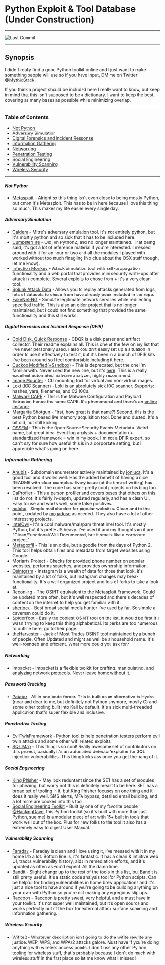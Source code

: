 # Python Exploit & Tool Database (Under Construction)
___
![Last Commit](https://img.shields.io/github/last-commit/MythicStack/Python-Security-Tool-Database)
___
## Synopsis
 I didn't really find a good Python toolkit online and I just want to make something people will use so if you have input, DM me on Twitter: [@MythicStack](https://www.twitter.com/MythicStack). 
 
 If you think a project should be included here I really want to know, but keep in mind that this isn't supposed to be a dictionary. I want to keep the best, covering as many bases as possible while minimizing overlap.


___

### Table of Contents

 - [Not Python](#not-python)
 - [Adversary Simulation](#adversary-simulation)
 - [Digital Forensics and Incident Response](#digital-forensics-and-incident-response-dfir)
 - [Information  Gathering](#information-gathering)
 - [Networking](#networking)
 - [Penetration Testing](#penetration-testing)
 - [Social Engineering](#social-engineering)
 - [Vulnerability Scanning](#vulnerability-scanning)
 - [Wireless Security](#wireless-security)

___


##### Not Python

- [Metasploit](https://github.com/rapid7/metasploit-framework) - Alright so this thing isn't even close to being mostly Python, but cmon it's Metasploit. This has to be in here because I love this thing so much. This makes my life easier every single day.



##### Adversary Simulation

- [Caldera](https://github.com/mitre/caldera) - Mitre's adversary emulation tool. It's not entirely python, but it's mostly python and so sick that it has to be included here.
- [DumpsterFire](https://github.com/TryCatchHCF/DumpsterFire) - Old, on Python2, and no longer maintained. That being said, it's got a lot of reference material if you're interested. I messed around with it for an hour or two and all the modules I played with worked without too much finagling (No clue about the OSX stuff though, let me know).
- [Infection Monkey](https://github.com/guardicore/monkey) - Attack simulation tool with self-propagation functionality and a web portal that provides mini security write-ups after attack is complete. Several exploits to chose from + it's a very clean tool.
- [Splunk Attack Data](https://github.com/splunk/attack_data) - Allows you to replay attacks generated from logs, lots of datasets to chose from have already been included in the repo. 
- [FakeNet-NG](https://github.com/mandiant/flare-fakenet-ng) - Simulate legitimate network services while redirecting specified traffic. This is also an older project that is no longer maintained, but I could not find something that provided the same functionality and this still works.


##### Digital Forensics and Incident Response (DFIR)

- [Cold Disk, Quick Response](https://github.com/orlikoski/CDQR) - CDQR is a disk parser and artifact collector. Their readme explains all. This is one of the few on my list that I've never personally used. I also couldn't easily set up a situation in order to use it effectively to test it, but it's been in a bunch of DFIR kits I've been around so I feel comfortable including it here.
- [Cuckoo Modified(+Sandbox)](https://github.com/spender-sandbox/cuckoo-modified) - This is deprecated, but the one I'm familiar with. Never used the new one, but it's [here](http://www.cuckoosandbox.org/). This is a really excellent automated malware analyzer, highly recommend.
- [Image Mounter](https://github.com/ralphje/imagemounter) - CLI mounting tool for virtual and non-virtual images.
- [Loki (IOC Scanner)](https://github.com/Neo23x0/Loki) - Loki is an absolutely sick IOC scanner. Supports: hashes, yara, filenames, and C2 IOCs. 
- [Malware CAPE](https://github.com/kevoreilly/CAPEv2) - This is the Malware Configuration and Payload Extractor, hence the name CAPE. It's phenomenal and there's an [online instance](https://capesandbox.com/).
- [Margarita Shotgun](https://github.com/ThreatResponse/margaritashotgun) - First, how great is that name?! Second, this is the best Python based live memory acquisition tool. Done and dusted. It's a bit old, but still kicking.
- [OSSEM](https://github.com/OTRF/OSSEM) - This is the Open Source Security Events Metadata. Weird name, but great idea. Event log analysis + documentation + standardized framework = win in my book. I'm not a DFIR expert, so can't say for sure how useful this is in a corportate setting, but I appreciate what's going on here.


##### Information Gathering

- [Anubis](https://github.com/jonluca/Anubis) - Subdomain enumerator actively maintained by [jonluca](https://github.com/jonluca). It's a good tool and it works well. Has the added benefit of having a nice README with clear examples. Every issue (at the time of writing) has been resolved. The dude has some pretty cool projects on his blog too.
- [DaProfiler](https://github.com/daprofiler/DaProfiler) - This a person profiler and covers bases that others on this list do not. It's fairly in-depth, updated regularly, and has a clean UI. Easy to use and works well, some false positives.
- [holehe](https://github.com/megadose/holehe) - Simple mail checker for popular websites. Clean and to the point, updated by [megadose](https://twitter.com/palenath) as needed. They also have a lot of other interesting projects.
- [IntelOwl](https://github.com/intelowlproject/IntelOwl) - It's a cool malware/malspam threat intel tool. It's mostly Python, but it's pretty JS heavy. I've used it and my thoughts on it are: "Clean/Functional/Well Documented, but it smells like a corporate project."
- [Metagoofil](https://github.com/laramies/metagoofil) - This is an oldie, but a goodie from the days of Python 2. This tool helps obtain files and metadata from target websites using Google.
- [Moriarty Project](https://github.com/AzizKpln/Moriarty-Project) - Checks for provided phone number on popular websites, performs searches, and provides ownership information.
- [Osintgram](https://github.com/Datalux/Osintgram) - Instagram is a wealth of data for those that look, it's maintained by a lot of folks, but Instagram changes may break functionality. It's a well organized project and lots of forks to take a look at.
- [Recon-ng](https://github.com/lanmaster53/recon-ng) - The OSINT equivalent to the Metasploit Framework. Could be updated more often, but it's well respected and there's decades of content on the internet to help you get familiar with it. 
- [sherlock](https://github.com/sherlock-project/sherlock) - Best broad social media hunter I've used by far. So simple a caveman could do it. 
- [SpiderFoot](https://github.com/smicallef/spiderfoot) - Easily the coolest OSINT tool on the list, it would be first if I wasn't trying to keep this thing alphabetical. Its perks are too numerous to outline here, go to their page.
- [theHarvester](https://github.com/laramies/theHarvester) - Jack of Most Trades OSINT tool maintained by a bunch of people. Often Updated and might as well be a household name. It's well-rounded and efficient. What more could you ask for?


##### Networking

- [Impacket](https://github.com/fortra/impacket) - Impacket is a flexible toolkit for crafting, manipulating, and analyzing network protocols. Never leave home without it.


##### Password Cracking

- [Patator](https://github.com/lanjelot/patator) - All in one brute forcer. This is built as an alternative to Hydra (near and dear to me, but definitely not Python anymore, mostly C) and some other tooling built into Kali by default. It's a sick multi-threaded application that's super flexible and inclusive.


##### Penetration Testing

- [EvilTwinFramework](https://github.com/Esser50K/EvilTwinFramework) - Python tool to help penetration testers perform evil twin attacks and some other wifi related exploits.
- [SQL Map](https://github.com/sqlmapproject/sqlmap) - This thing is so cool! Really awesome set of contributors on this project, basically it's an automated detector/exploiter for SQL injection vulnerabilities. This thing kicks ass once you get the hang of it.


##### Social Engineering

- [King Phisher](https://github.com/rsmusllp/king-phisher) - May look reduntant since the SET has a set of modules for phishing, but worry not this is definitely meant to be here. SET has a broad set of tooling in it, but King Phisher focuses on one thing and it does it really well. SMS alerts, MFA bypass, detailed email building, and a lot more are cooked into this tool.
- [Social Engineering Toolkit](https://github.com/trustedsec/social-engineer-toolkit) - Built by one of my favorite people [@HackingDave](www.twitter.com/HackingDave), this Python toolkit (so it's built with more than just Python, sue me) is a modular piece of art with 15+ built in tools that work well out of the box. Plus for new folks to the tool it also has a extremely easy to digest User Manual.


##### Vulnerability Scanning

- [Faraday](https://github.com/infobyte/faraday) - Faraday is clean and I love using it, I've messed with it in my home lab a lot. Bottom line is, it's fantastic. It has a clean & intuitive web UI, tracks vulnerability history, aids in remediation efforts, and it's updated as often as you'd expect. All the damn time.
- [Bandit](https://github.com/PyCQA/bandit) - Slight change up to the rest of the tools in this list, but Bandit is still pretty useful. It's a static code analysis tool for Python scripts. Can be helpful for finding vulnerabilities in home brew applications and it's just a nice tool to have around if you're going to be building anything on your own with Python so you're not making any egregious slip ups.
- [Raccoon](https://github.com/evyatarmeged/Raccoon) - Raccoon is pretty sweet, very helpful, and a must have in your toolkit. It's not super well maintained, but it's open source and works perfectly out of the box for external attack surface scanning and information gathering.


##### Wireless Security

- [Wifite2](https://github.com/derv82/wifite2) - Whatever description isn't going to do the wifite rewrite any justice. WEP, WPS, and WPA/2 attacks galore. Must have if you're doing anything with wireless access points. I don't use any other Python tooling for wireless stuff, that's probably because I don't do much with wireless stuff in the first place so let me know what I missed!


